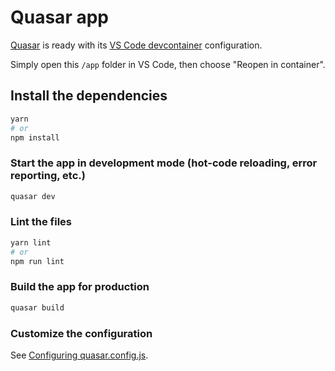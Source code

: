 # Quasar app

[Quasar](https://quasar.dev/start/) is ready with its [VS Code devcontainer](https://code.visualstudio.com/docs/remote/containers) configuration.

Simply open this `/app` folder in VS Code, then choose "Reopen in container".

## Install the dependencies
```bash
yarn
# or
npm install
```

### Start the app in development mode (hot-code reloading, error reporting, etc.)
```bash
quasar dev
```


### Lint the files
```bash
yarn lint
# or
npm run lint
```



### Build the app for production
```bash
quasar build
```

### Customize the configuration
See [Configuring quasar.config.js](https://v2.quasar.dev/quasar-cli-vite/quasar-config-js).
